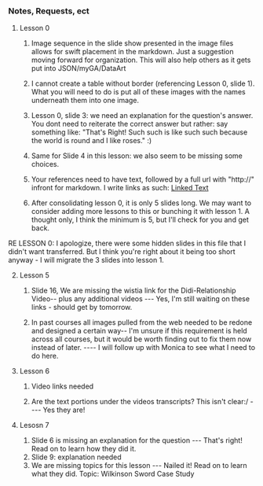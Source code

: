 ###  Notes, Requests, ect

1. Lesson 0

   1. Image sequence in the slide show presented in the image files allows for swift placement in the markdown. Just a suggestion moving forward for organization. This will also help others as it gets put into JSON/myGA/DataArt

   2. I cannot create a table without border (referencing Lesson 0, slide 1). What you will need to do is put all of these images with the names underneath them into one image.

   3. Lesson 0, slide 3: we need an explanation for the question's answer. You dont need to reiterate the correct answer but rather: say something like: "That's Right! Such such is like such such because the world is round and I like roses." :)

   4. Same for Slide 4 in this lesson: we also seem to be missing some choices.

   5. Your references need to have text, followed by a full url with "http://" infront for markdown. I write links as such: [Linked Text](http://www.###.com)

   6. After consolidating lesson 0, it is only 5 slides long. We may want to consider adding more lessons to this or bunching it with lesson 1. A thought only, I think the minimum is 5, but I'll check for you and get back.
   
  RE LESSON 0: I apologize, there were some hidden slides in this file that I didn't want transferred. But I think you're right about it being too short anyway - I will migrate the 3 slides into lesson 1. 

2. Lesson 5
   1. Slide 16, We are missing the wistia link for the Didi-Relationship Video-- plus any additional videos
   --- Yes, I'm still waiting on these links - should get by tomorrow. 

   2. In past courses all images pulled from the web needed to be redone and designed a certain way-- I'm unsure if this requirement is held across all courses, but it would be worth finding out to fix them now instead of later.
   ---- I will follow up with Monica to see what I need to do here. 

3. Lesson 6
   1. Video links needed

   2. Are the text portions under the videos
    transcripts? This isn't clear:/
    ---- Yes they are! 

4. Lesosn 7
   1. Slide 6 is missing an explanation for the question
   --- That's right! Read on to learn how they did it.  
   2. Slide 9: explanation needed
   3. We are missing topics for this lesson
    --- Nailed it! Read on to learn what they did. 
   Topic: 
   Wilkinson Sword Case Study
